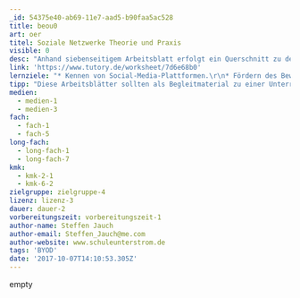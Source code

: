 ```yaml
---
_id: 54375e40-ab69-11e7-aad5-b90faa5ac528
title: beou0
art: oer
titel: Soziale Netzwerke Theorie und Praxis
visible: 0
desc: "Anhand siebenseitigem Arbeitsblatt erfolgt ein Querschnitt zu den bekannten Social-Media-Plattformen. Interaktive Quizze mittels QR-Codes lockern die Unterrichtseinheit auf. \r\nDen Schwerpunkt bilden Nutzungsbedingungen, Bildrechte und Sprache in Social-Media."
link: 'https://www.tutory.de/worksheet/7d6e68b0'
lernziele: "* Kennen von Social-Media-Plattformen.\r\n* Fördern des Bewusstseins der Bedeutung von Nutzungsbedingungen für die eigene Mediennutzung.\r\n* Bewusstsein der Entwicklung von Sprache und Veränderung von Sprache durch Social-Media."
tipp: "Diese Arbeitsblätter sollten als Begleitmaterial zu einer Unterrichtsreihe verwendet werden. Es eignet sich z.B. als Anschlussmaterial zum Social-Media-Offline-Spiel. \r\nVor allem der fächerverbindenden Ansatz aus Informatik/Medienbildung und Deutsch ist reizvoll, um das Thema den SchülerInnen lebensnah zu vermitteln. \r\nLinks  vorher prüfen!"
medien:
  - medien-1
  - medien-3
fach:
  - fach-1
  - fach-5
long-fach:
  - long-fach-1
  - long-fach-7
kmk:
  - kmk-2-1
  - kmk-6-2
zielgruppe: zielgruppe-4
lizenz: lizenz-3
dauer: dauer-2
vorbereitungszeit: vorbereitungszeit-1
author-name: Steffen Jauch
author-email: Steffen_Jauch@me.com
author-website: www.schuleunterstrom.de
tags: 'BYOD'
date: '2017-10-07T14:10:53.305Z'
---
```

empty
